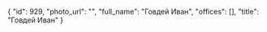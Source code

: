 {
    "id": 929,
    "photo_url": "",
    "full_name": "Говдей Иван",
    "offices": [],
    "title": "Говдей Иван"
}